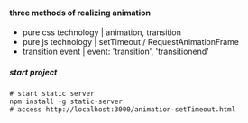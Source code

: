 #### three methods of realizing animation
- pure css technology | animation, transition
- pure js technology | setTimeout / RequestAnimationFrame
- transition event | event: 'transition', 'transitionend'

##### start project
```shell
# start static server
npm install -g static-server
# access http://localhost:3000/animation-setTimeout.html

```
